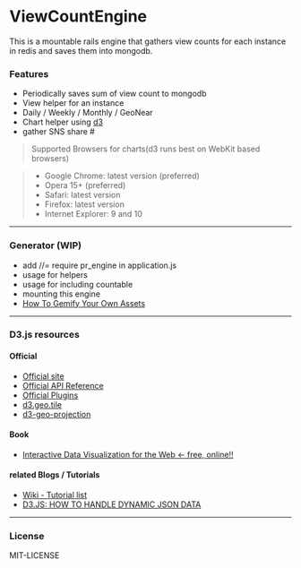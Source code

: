 # ViewCountEngine

This is a mountable rails engine that gathers view counts for each instance in redis and saves them into mongodb.

### Features

* Periodically saves sum of view count to mongodb
* View helper for an instance
* Daily / Weekly / Monthly / GeoNear
* Chart helper using [d3](https://github.com/mbostock/d3)
* gather SNS share #

> Supported Browsers for charts(d3 runs best on WebKit based browsers)

> * Google Chrome: latest version (preferred)
> * Opera 15+ (preferred)
> * Safari: latest version
> * Firefox: latest version
> * Internet Explorer: 9 and 10


***

### Generator (WIP)

* add //= require pr_engine in application.js
* usage for helpers
* usage for including countable
* mounting this engine
* [How To Gemify Your Own Assets](http://zurb.com/article/814/yetify-your-rails-new-foundation-gem-and-)

***

### D3.js resources

#### Official
* [Official site](http://d3js.org/)
* [Official API Reference](https://github.com/mbostock/d3/wiki/API-Reference)
* [Official Plugins](https://github.com/d3/d3-plugins)
* [d3.geo.tile](http://bl.ocks.org/mbostock/4132797)
* [d3-geo-projection](https://github.com/d3/d3-geo-projection/)

#### Book

* [Interactive Data Visualization for the Web <- free, online!!](http://chimera.labs.oreilly.com/books/1230000000345/index.html)

#### related Blogs / Tutorials

* [Wiki - Tutorial list](https://github.com/mbostock/d3/wiki/Tutorials)
* [D3.JS: HOW TO HANDLE DYNAMIC JSON DATA](http://pothibo.com/2013/09/d3-js-how-to-handle-dynamic-json-data/)

***

### License

MIT-LICENSE



